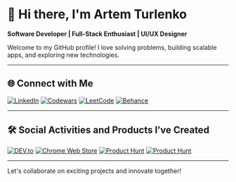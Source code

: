 # 👋 Hi there, I'm Artem Turlenko  

**Software Developer | Full-Stack Enthusiast | UI/UX Designer**

Welcome to my GitHub profile! I love solving problems, building scalable apps, and exploring new technologies.

---

## 🌐 Connect with Me  
[![LinkedIn](https://img.shields.io/badge/LinkedIn-0077B5?style=for-the-badge&logo=linkedin&logoColor=white)](https://www.linkedin.com/in/artem-turlenko) 
[![Codewars](https://img.shields.io/badge/Codewars-B1361E?style=for-the-badge&logo=codewars&logoColor=white)](https://www.codewars.com/users/art2url) 
[![LeetCode](https://img.shields.io/badge/LeetCode-FFA116?style=for-the-badge&logo=leetcode&logoColor=white)](https://leetcode.com/art2url)
[![Behance](https://img.shields.io/badge/Behance-1769FF?style=for-the-badge&logo=behance&logoColor=white)](https://www.behance.net/turlenko)

---

## 🛠️ Social Activities and Products I’ve Created
[![DEV.to](https://img.shields.io/badge/DEV.to-0A0A0A?style=for-the-badge&logo=devdotto&logoColor=white)](https://dev.to/artem_turlenko)
[![Chrome Web Store](https://img.shields.io/badge/Chrome%20Web%20Store-4285F4?style=for-the-badge&logo=google-chrome&logoColor=white)](https://chrome.google.com/webstore/detail/feooahdkcaofafmebcopdkpahbabdele)
[![Product Hunt](https://img.shields.io/badge/Product%20Hunt-SolveSync%20Chrome%20Extension-DA552F?style=for-the-badge&logo=producthunt&logoColor=white)](https://www.producthunt.com/posts/solvesync-chrome-extension)
[![Product Hunt](https://img.shields.io/badge/Product%20Hunt-DevTaskFlow-DA552F?style=for-the-badge&logo=producthunt&logoColor=white)](https://www.producthunt.com/products/devtaskflow)


---

Let's collaborate on exciting projects and innovate together!

